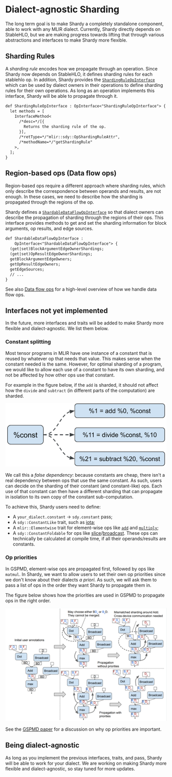 # Dialect-agnostic Sharding

The long term goal is to make Shardy a completely standalone component, able to work with any MLIR dialect. Currently,
Shardy directly depends on StableHLO, but we are making progress towards lifting that through various
abstractions and interfaces to make Shardy more flexible.

## Sharding Rules

A _sharding rule_ encodes how we propagate through an operation. Since Shardy now depends on StableHLO, it defines
sharding rules for each stablehlo op. In addition, Shardy provides the [`ShardingRuleOpInterface`](./sdy_op_interfaces#shardingruleopinterface_shardingruleopinterface)
which can be used by dialect owners in their operations to define sharding rules for their own operations. As long as an
operation implements this interface, Shardy will be able to propagate through it.

```mlir
def ShardingRuleOpInterface : OpInterface<"ShardingRuleOpInterface"> {
  let methods = [
    InterfaceMethod<
      /*desc=*/[{
        Returns the sharding rule of the op.
      }],
      /*retType=*/"mlir::sdy::OpShardingRuleAttr",
      /*methodName=*/"getShardingRule"
    >,
  ];
}
```

## Region-based ops (Data flow ops)

Region-based ops require a different approach where sharding rules, which only describe the correspondence between
operands and results, are not enough. In these cases, we need to describe how the sharding is propagated through the
regions of the op.

Shardy defines a [`ShardableDataFlowOpInterface`](./sdy_op_interfaces#shardabledataflowopinterface_shardabledataflowopinterface)
so that dialect owners can describe the propagation of sharding through the regions of their ops. This interface provides
methods to get and set the sharding information for block arguments, op results, and edge sources.

```mlir
def ShardableDataFlowOpInterface :
    OpInterface<"ShardableDataFlowOpInterface"> {
  (get|set)BlockArgumentEdgeOwnerShardings;
  (get|set)OpResultEdgeOwnerShardings;
  getBlockArgumentEdgeOwners;
  getOpResultEdgeOwners;
  getEdgeSources;
  // ...
}
```

See also [Data flow ops](./propagation#data-flow-ops) for a high-level overview of how we handle data flow ops.

## Interfaces not yet implemented

In the future, more interfaces and traits will be added to make Shardy more flexible and dialect-agnostic. We list them
below.

### Constant splitting

Most tensor programs in MLIR have one instance of a constant that is reused by whatever op that needs that value. This
makes sense when the constant needed is the same. However, for optimal sharding of a program, we would like to allow
each use of a constant to have its own sharding, and not be affected by how other ops use that constant.

For example in the figure below, if the `add` is sharded, it should not affect how the `divide` and `subtract` (in
different parts of the computation) are sharded.

![Constant Splitting](images/constant_splitting.png)

We call this a _false dependency_: because constants are cheap, there isn't a real dependency between ops that use the
same constant. As such, users can decide on the sharding of their constant (and constant-like) ops. Each use of that
constant can then have a different sharding that can propagate in isolation to its own copy of the constant sub-computation.

To achieve this, Shardy users need to define:
- A `your_dialect.constant` -> `sdy.constant` pass;
- A `sdy::ConstantLike` trait, such as [iota](https://openxla.org/stablehlo/spec#iota);
- A `mlir::Elementwise` trait for element-wise ops like [`add`](https://openxla.org/stablehlo/spec#add) and [`multiply`](https://openxla.org/stablehlo/spec#multiply);
- A `sdy::ConstantFoldable` for ops like [slice](https://openxla.org/stablehlo/spec#slice)/[broadcast](https://openxla.org/stablehlo/spec#broadcast_in_dim). These ops can technically be calculated at compile time, if all
  their operands/results are constants.

### Op priorities

In GSPMD, element-wise ops are propagated first, followed by ops like `matmul`. In Shardy, we want to allow users to
set their own op priorities since we don't know about their dialects _a priori_. As such, we will ask them to pass a
list of ops in the order they want Shardy to propagate them in.

The figure below shows how the priorities are used in GSPMD to propagate ops in the right order.

![Op Priorities. See GSPMD paper for why op priorities are important](images/op_priorities.png)

See the [GSPMD paper](https://arxiv.org/abs/2105.04663) for a discussion on why op priorities are important.

## Being dialect-agnostic

As long as you implement the previous interfaces, traits, and pass, Shardy will be able to work for your dialect. We
are working on making Shardy more flexible and dialect-agnostic, so stay tuned for more updates.
